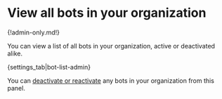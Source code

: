 # View all bots in your organization

{!admin-only.md!}

You can view a list of all bots in your organization, active or deactivated
alike.

{settings_tab|bot-list-admin}

You can [deactivate or reactivate](/help/deactivate-or-reactivate-a-bot) any
bots in your organization from this panel.

